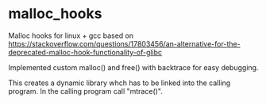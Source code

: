 # malloc_hooks
Malloc hooks for linux + gcc based on 
https://stackoverflow.com/questions/17803456/an-alternative-for-the-deprecated-malloc-hook-functionality-of-glibc

Implemented custom malloc() and free() with backtrace for easy debugging.


This creates a dynamic library whch has to be linked into the calling program.
In the calling program call "mtrace()".

